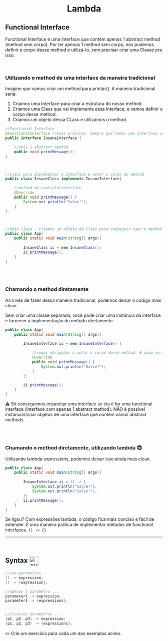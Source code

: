 <h1 align="center">Lambda</h1>

## Functional Interface
Functional Interface é uma interface que contém apenas 1 abstract method (method sem corpo). Por ter apenas 1 method sem corpo, nós podemos definir e corpo desse method e utilizá-lo, sem precisar criar uma Classe pra isso.

<br>

### Utilizando o method de uma interface da maneira tradicional

Imagine que vamos criar um method para printar(). A maneira tradicional seria:

1. Criamos uma Interface para criar a estrutura do nosso method.
2. Criamos uma Class que vai implements essa Interface, e vamos definir o corpo desse method.
3. Criamos um objeto dessa CLass e utilizamos o method.


```java
//Functional Interface
@FunctionalInterface //boas práticas. Sempre que temos uma interface com apenas 1 abstract method, ela é uma "functional interface".
public interface InsaneInterface {

    //only 1 abstract method
    public void printMessage();
}



//Class para implementar a interface e setar o corpo do method
public class InsaneClass implements InsaneInterface{

    //method do contrato/interface
    @Override
    public void printMessage() {
        System.out.println("Salve!");
    }
}



//Main Class - Criamos um objeto da Class para conseguir usar o method
public class App{
    public static void main(String[] args){
        
        InsaneClass ic = new InsaneClass();
        ic.printMessage();
    }
}
```

<br>
<br>

### Chamando o method diretamente
Ao invés de fazer dessa maneira tradicional, podemos deixar o código mais clean.

Sem criar uma classe separada, você pode criar uma instância da interface e fornecer a implementação do método diretamente.

```java
public class App{
    public static void main(String[] args){
        
        InsaneInterface ii = new InsaneInterface() {

            //somos obrigados a setar o corpo desse method. É como se tivéssemos implementado a interface aqui.
            @Override
            public void printMessage() {
                System.out.println("Salve!");
            }
        };

        ii.printMessage();
    }
}
```

⚠️ Só conseguimos instanciar uma interface se ela é for uma functional interface (interface com apenas 1 abstract method). NÃO é possível instanciar/criar objetos de uma interface que contem varios abstract methods.

<br>
<br>

### Chamando o method diretamente, utilizando lambda 😎
Utilizando lambda expressions, podemos deixar isso ainda mais clean.

```java
public class App{
    public static void main(String[] args){
        
        InsaneInterface ii = () -> {
            System.out.println("Salve!");
            System.out.println("Salve!");
        };
        ii.printMessage();
    }
}
```
Se ligou? Com expressões lambda, o código fica mais conciso e fácil de entender. É uma maneira prática de implementar métodos de functional interfaces. `() -> {}`


<hr>
<br>

## Syntax <img src="https://cdn-icons-png.flaticon.com/512/1442/1442581.png" alt="curly braces icon" width="30px" align="center">

```java
//sem parametros ...
() -> expression;
() -> {expression};

//apenas 1 parametro ...
parameter1 -> expression;
parameter1 -> {expressions};


////vários parametros ...
(p1, p2, p3) -> expression;
(p1, p2, p3) -> {expressions};
```

✏️ Crie um exercício para cada um dos exemplos acima.

```java

```
